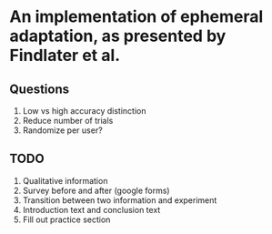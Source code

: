 # An implementation of ephemeral adaptation, as presented by Findlater et al.

## Questions

1. Low vs high accuracy distinction
2. Reduce number of trials
3. Randomize per user?

## TODO

1. Qualitative information
2. Survey before and after (google forms)
3. Transition between two information and experiment
4. Introduction text and conclusion text
5. Fill out practice section
